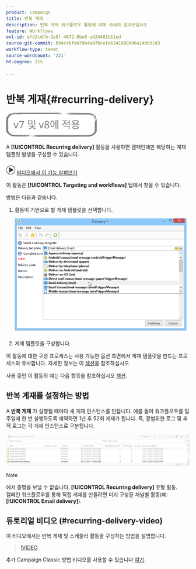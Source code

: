 ```yaml
---
product: campaign
title: 반복 게재
description: 반복 게재 워크플로우 활동에 대해 자세히 알아보십시오
feature: Workflows
exl-id: efd2cdfb-2e5f-4672-8be8-a424481b11ed
source-git-commit: b94c4bfd478b4a8fbcefe6341608dd6a14bb31d3
workflow-type: tm+mt
source-wordcount: '221'
ht-degree: 21%

---
```


# 반복 게재{#recurring-delivery}

![](../../assets/common.svg)

A **[!UICONTROL Recurring delivery]** 활동을 사용하면 캠페인에만 해당하는 게재 템플릿 발생을 구성할 수 있습니다.

![](assets/do-not-localize/how-to-video.png) [비디오에서 이 기능 살펴보기](#recurring-delivery-video)

이 활동은 **[!UICONTROL Targeting and workflows]** 탭에서 찾을 수 있습니다.

방법은 다음과 같습니다.

1. 활동이 기반으로 할 게재 템플릿을 선택합니다.

   ![](assets/recurring_delivery_001.png)

1. 게재 템플릿을 구성합니다.

이 활동에 대한 구성 프로세스는 사용 가능한 옵션 측면에서 게재 템플릿을 만드는 프로세스와 유사합니다. 자세한 정보는 이 [섹션](../../delivery/using/about-templates.md)을 참조하십시오.

사용 중인 이 활동의 예는 다음 항목을 참조하십시오 [섹션](sending-a-birthday-email.md#creating-a-recurring-delivery-in-a-targeting-workflow).

## 반복 게재를 설정하는 방법

A **반복 게재** 가 실행될 때마다 새 게재 인스턴스를 만듭니다. 예를 들어 워크플로우를 일주일에 한 번 실행하도록 예약하면 1년 후 52회 게재가 됩니다. 즉, 광범위한 로그 및 추적 로그는 각 게재 인스턴스로 구분됩니다.

![반복 게재](assets/delivery_recurring.jpg)

>[!NOTE]
>
>에서 증명을 보낼 수 없습니다. **[!UICONTROL Recurring delivery]** 유형 활동.\
>캠페인 워크플로우를 통해 직접 게재를 만들려면 미리 구성된 채널별 활동(예: **[!UICONTROL Email delivery]**).

## 튜토리얼 비디오 (#recurring-delivery-video)

이 비디오에서는 반복 게재 및 스케줄러 활동을 구성하는 방법을 설명합니다.

>[!VIDEO](https://video.tv.adobe.com/v/25040?quality=12)

추가 Campaign Classic 방법 비디오를 사용할 수 있습니다 [여기](https://experienceleague.adobe.com/docs/campaign-classic-learn/tutorials/overview.html?lang=ko).
